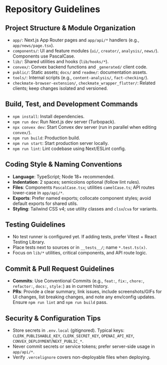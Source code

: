 # Repository Guidelines

## Project Structure & Module Organization
- `app/`: Next.js App Router pages and `app/api/*` handlers (e.g., `app/news/page.tsx`).
- `components/`: UI and feature modules (`ui/`, `creator/`, `analysis/`, `news/`). Components use PascalCase.
- `lib/`: Shared utilities and hooks (`lib/hooks/*`).
- `convex/`: Convex backend functions and `_generated/` client code.
- `public/`: Static assets; `docs/` and `readme/`: documentation assets.
- `tools/`: Internal scripts (e.g., `content-analysis/`, `fact-checking/`).
- `checkmate-browser-extension/`, `checkmate_wrapper_flutter/`: Related clients; keep changes isolated and versioned.

## Build, Test, and Development Commands
- `npm install`: Install dependencies.
- `npm run dev`: Run Next.js dev server (Turbopack).
- `npx convex dev`: Start Convex dev server (run in parallel when editing `convex/`).
- `npm run build`: Production build.
- `npm run start`: Start production server locally.
- `npm run lint`: Lint codebase using Next/ESLint config.

## Coding Style & Naming Conventions
- **Language**: TypeScript; Node 18+ recommended.
- **Indentation**: 2 spaces; semicolons optional (follow lint rules).
- **Files**: Components `PascalCase.tsx`; utilities `camelCase.ts`; API routes lower-case in `app/api/*`.
- **Exports**: Prefer named exports; collocate component styles; avoid default exports for shared utils.
- **Styling**: Tailwind CSS v4; use utility classes and `clsx`/`cva` for variants.

## Testing Guidelines
- No test runner is configured yet. If adding tests, prefer Vitest + React Testing Library.
- Place tests next to sources or in `__tests__/`; name `*.test.ts(x)`.
- Focus on `lib/*` utilities, critical components, and API route logic.

## Commit & Pull Request Guidelines
- **Commits**: Use Conventional Commits (e.g., `feat:`, `fix:`, `chore:`, `refactor:`, `docs:`, `style:`) as in current history.
- **PRs**: Provide a clear summary, link issues, include screenshots/GIFs for UI changes, list breaking changes, and note any env/config updates. Ensure `npm run lint` and `npm run build` pass.

## Security & Configuration Tips
- Store secrets in `.env.local` (gitignored). Typical keys: `CLERK_PUBLISHABLE_KEY`, `CLERK_SECRET_KEY`, `OPENAI_API_KEY`, `CONVEX_DEPLOYMENT`/`NEXT_PUBLIC_*`.
- Never commit secrets or service tokens; prefer server-side usage in `app/api/*`.
- Verify `.vercelignore` covers non-deployable files when deploying.

